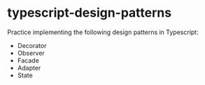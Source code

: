 # typescript-design-patterns

Practice implementing the following design patterns in Typescript:

- Decorator
- Observer
- Facade
- Adapter
- State
